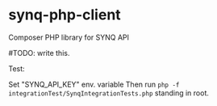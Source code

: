 # synq-php-client
Composer PHP library for SYNQ API

#TODO: write this.

Test:

Set "SYNQ_API_KEY" env. variable
Then run `php -f integrationTest/SynqIntegrationTests.php` standing in root.
